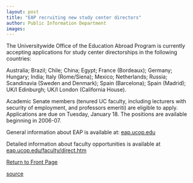 ```yaml
---
layout: post
title: "EAP recruiting new study center directors"
author: Public Information Department
images:
---
```


The Universitywide Office of the Education Abroad Program is currently accepting applications for study center directorships in the following countries:  
  
Australia; Brazil; Chile; China; Egypt; France (Bordeaux); Germany; Hungary; India; Italy (Rome/Siena); Mexico; Netherlands; Russia;  
Scandinavia (Sweden and Denmark); Spain (Barcelona); Spain (Madrid); UK/I Edinburgh; UK/I London (California House).  
  
Academic Senate members (tenured UC faculty, including lecturers with security of employment, and professors emeriti) are eligible to apply. Applications are due on Tuesday, January 18. The positions are available beginning in 2006-07.  
  
General information about EAP is available at: [eap.ucop.edu][1]  
  
Detailed information about faculty opportunities is available at [eap.ucop.edu/faculty/direct.htm][2]   
  

  

[Return to Front Page][3]

[1]: http://eap.ucop.edu
[2]: http://eap.ucop.edu/faculty/direct.htm
[3]: http://currents.ucsc.edu/

[source](http://www1.ucsc.edu/currents/04-05/01-03/brief-eap.asp "Permalink to brief-eap")
